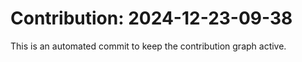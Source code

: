 # Contribution: 2024-12-23-09-38
This is an automated commit to keep the contribution graph active.
